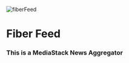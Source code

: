 ![fiberFeed](https://github.com/user-attachments/assets/e7a9767a-edcc-438e-b377-3c8deafbbeb8)

# Fiber Feed

### This is a MediaStack News **Aggregator**
